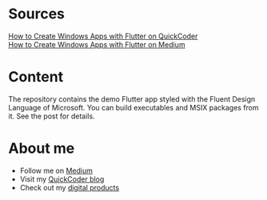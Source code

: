 # Sources

[How to Create Windows Apps with Flutter on QuickCoder](https://quickcoder.org/flutter-win-demo/)<br />
[How to Create Windows Apps with Flutter on Medium](https://levelup.gitconnected.com/create-windows-apps-with-flutter-cd287c9a029c)

# Content

The repository contains the demo Flutter app styled with the Fluent Design Language of Microsoft. You can build executables and MSIX packages from it. See the post for details.

# About me

- Follow me on [Medium](https://xeladu.medium.com)
- Visit my [QuickCoder blog](https://quickcoder.org)
- Check out my [digital products](https://xeladu.gumroad.com)
